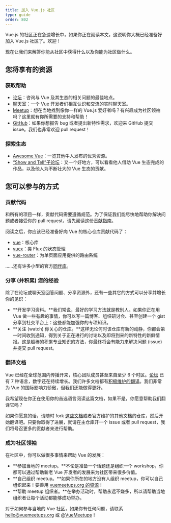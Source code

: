 ```yaml
---
title: 加入 Vue.js 社区
type: guide
order: 802
---
```


Vue.js 的社区正在急速增长中，如果你正在阅读本文，这说明你大概已经准备好加入 Vue.js 社区了。欢迎！

现在让我们来解答你能从社区中获得什么以及你能为社区做什么。

## 您将享有的资源

### 获取帮助

- [论坛](https://forum.vuejs.org/)：咨询与 Vue 及其生态的相关问题的最佳地点。
- [聊天室](https://chat.vuejs.org/)：一个 Vue 开发者们相互认识和交流的实时聊天室。
- [Meetup](https://www.vuemeetups.org)：想在当地找到像你一样的 Vue.js 爱好者吗？有兴趣成为社区领袖吗？这里就有你所需要的支持和帮助！
- [GitHub](https://github.com/vuejs)：如果你想报告 bug 或者提出新特性需求，欢迎来 GitHub 提交 issue。我们也非常欢迎 pull request！

### 探索生态

- [Awesome Vue](https://github.com/vuejs/awesome-vue)：一览其他牛人发布的优秀资源。
- [“Show and Tell”子论坛](https://forum.vuejs.org/c/show-and-tell)：又一个好地方，可以看看他人借助 Vue 生态完成的作品，以及他人为不断壮大的 Vue 生态的贡献。

## 您可以参与的方式

### 贡献代码

和所有的项目一样，贡献代码需要遵循规范。为了保证我们能尽快地帮助你解决问题或者接受你的 pull request，请先阅读这份[贡献指南](https://github.com/vuejs/vue/blob/dev/.github/CONTRIBUTING.md)。

阅读之后，你应该已经准备好向 Vue 的核心仓库贡献代码了：

- [vue](https://github.com/vuejs/vue)：核心库
- [vuex](https://github.com/vuejs/vuex)：类 Flux 的状态管理
- [vue-router](https://github.com/vuejs/vue-router)：为单页面应用提供的路由系统

……还有许多小型的官方[同伴库](https://github.com/vuejs)。

### 分享 (并积累) 您的经验

除了在论坛或聊天室回答问题、分享资源外，还有一些其它的方式可以分享并增长你的见识：

- **开发学习资料。**我们常说，最好的学习方法就是教别人。如果你正在用 Vue 做一些有趣的事情，你可以写一篇博客、组织研讨会、甚至创建一个 gist 分享到社交平台上：这些都能加强你的专项知识。
- **关注 (watch) 你关心的仓库。**这样无论何时该仓库有新的动静，你都会第一时间收到通知，得到关于正在进行的讨论以及即将到来的新特性的新鲜情报。这是超棒的积累专业知识的方法，你最终将会有能力来解决问题 (issue) 并提交 pull request。

### 翻译文档

Vue 已经在全球范围内传播开来，核心团队成员甚至来自至少 6 个时区。[论坛](https://forum.vuejs.org/) 已有 7 种语言，数字还在持续增长。我们许多文档都有[积极维护的翻译](https://github.com/vuejs?utf8=%E2%9C%93&query=vuejs.org)。我们非常为 Vue 的国际影响力骄傲，但我们还能做得更好。

我希望现在你正在使用你的首选语言阅读这篇文档，如果不是，你愿意帮助我们翻译它吗？

如果你愿意的话，请随时 fork [这些文档](https://github.com/vuejs/vuejs.org/)或者官方维护的其他文档的仓库，然后开始翻译吧。只要你取得了进展，就请在主仓库开一个 issue 或者 pull request，我们将号召更多的贡献者来进行帮助。

### 成为社区领袖

在社区中，你可以做很多事情来帮助 Vue 的发展：

- **参加当地的 meetup。**不论是准备一个话题还是组织一个 workshop，你都可以通过帮助新老 Vue 开发者的发展来为社区带来很多价值。
- **自己组织 meetup。**如果你所在的地方没有人组织 meetup，你可以自己组织起来！要善用 [vuemeetups.org 的资源](https://www.vuemeetups.org/resources/#introduction)！
- **帮助 meetup 组织者。**在举办活动时，帮助永远不嫌多，所以请帮助当地组织者让每个活动都能够成功举办。

对于如何参与当地的 Vue 社区，如果你有任何问题，请联系 [hello@vuemeetups.org](mailto:hello@vuemeetups.org) 或 [@VueMeetups](https://www.twitter.com/vuemeetups)！
